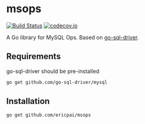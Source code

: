 # msops
[![Build Status](https://travis-ci.org/EricPai/msops.svg?branch=master)](https://travis-ci.org/EricPai/msops) [![codecov.io](https://codecov.io/github/EricPai/msops/coverage.svg?branch=master)](https://codecov.io/github/EricPai/msops?branch=master)

A Go library for MySQL Ops. Based on [go-sql-driver](https://github.com/go-sql-driver/mysql).

## Requirements
go-sql-driver should be pre-installed
```bash
go get github.com/go-sql-driver/mysql
```

## Installation
```bash
go get github.com/ericpai/msops
```
